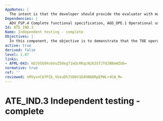 ```yaml
---
AppNotes: |
  The intent is that the developer should provide the evaluator with materials necessary for the efficient reproduction of developer tests. This may include, e.g. machine-readable test documentation, test programs. In this component the evaluator must repeat all of the developer´s tests as part of the programme of testing. As in the previous component the evaluator will also conduct tests that aim to exercise the TSF in a different manner from that achieved by the developer. In cases where developer testing has been exhaustive, there may remain little scope for this.
Dependencies: |
  ADV_FSP.4 Complete functional specification, AGD_OPE.1 Operational user guidance, AGD_PRE.1 Preparative procedures, ATE_COV.1 Evidence of coverage, ATE_FUN.1 Functional testing
Id: ATE_IND.3
Name: Independent testing - complete
Objectives: |
  In this component, the objective is to demonstrate that the TOE operates in accordance with its design representations and guidance documents. Evaluator testing includes repeating all of the developer tests.
active: true
derived: false
level: 1.87
links:
- AFML-043: kDJV5Q9XvbVuZ5OegT1wQcRKqcN263SfJTdJBBeWZG0=
normative: true
ref: ''
reviewed: nMVyvnC6fPZk_VUxuDh7SD8V1D4hN6ORpEPWLr4CW_M=
---
```


# ATE_IND.3 Independent testing - complete